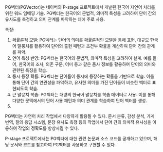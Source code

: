 PG벡터(PGVector)는 네이버의 P-stage 프로젝트에서 개발된 한국어 자연어 처리를 위한 워드 임베딩 기술. PG벡터는 한국어의 문법적, 의미적 특성을 고려하여 단어 간의 유사도를 측정하고 의미 관계를 파악하는 데에 주로 사용.

특징:

1. 확률론적 모델: PG벡터는 단어의 의미를 확률론적인 모델을 통해 표현. 대규모 한국어 말뭉치를 활용하여 단어의 출현 패턴과 조건부 확률을 계산하여 단어 간의 관계를 파악.
2. 언어 특성 반영: PG벡터는 한국어의 문법적, 의미적 특성을 고려하여 설계. 예를 들어, 한국어의 조사, 의존 구문, 어미 등과 같은 품사 정보를 활용하여 단어의 의미와 관련된 특징을 학습.
3. 동시 등장 확률: PG벡터는 단어들이 동시에 등장하는 확률을 기반으로 학습. 이를 통해 단어 간의 연관성을 파악하고, 유사한 의미를 가진 단어들이 비슷한 벡터로 표현되도록 학습.
4. 큰 말뭉치 학습: PG벡터는 대량의 한국어 말뭉치를 학습 데이터로 사용. 이를 통해 다양한 문맥에서의 단어 사용 패턴과 의미 관계를 학습하여 단어 벡터를 생성.
5. 

PG벡터는 자연어 처리 작업에서 다양하게 활용될 수 있다. 문서 분류, 감성 분석, 기계 번역, 질의 응답 시스템, 문장 유사도 측정 등의 작업에서 단어 간의 의미적 유사성을 이용하여 작업의 정확도를 향상시킬 수 있다.

P-stage 프로젝트에서는 PG벡터에 대한 관련 논문과 소스 코드를 공개하고 있으며, 해당 문서와 코드를 참고하여 PG벡터를 사용하고 구현할 수 있다.
